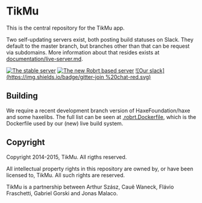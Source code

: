 TikMu
=====

This is the central repository for the TikMu app.

Two self-updating servers exist, both posting build statuses on Slack.  They
default to the master branch, but branches other than that can be request via
subdomains. More information about that resides exists at
[documentation/live-server.md](documentation/live-server.md).

[![The stable server](https://img.shields.io/badge/live%20at-maxikali.com-yellowgreen.svg)](https://maxikali.com/)
[![The new Robrt based server](https://img.shields.io/badge/live%20at-new.maxikali.com-brightgreen.svg)](https://new.maxikali.com/)
[![Our slack](https://img.shields.io/badge/gitter-join %20chat-red.svg)](https://tikmu.slack.com)


## Building

We require a recent development branch version of HaxeFoundation/haxe and some
haxelibs.  The full list can be seen at [.robrt.Dockerfile](.robrt.Dockerfile),
which is the Dockerfile used by our (new) live build system.


## Copyright

Copyright 2014-2015, TikMu.  All rigths reserved.

All intellectual property rights in this repository are owned by, or have been
licensed to, TikMu.  All such rights are reserved.

TikMu is a partnership between Arthur Szász, Cauê Waneck, Flávio Fraschetti,
Gabriel Gorski and Jonas Malaco.

